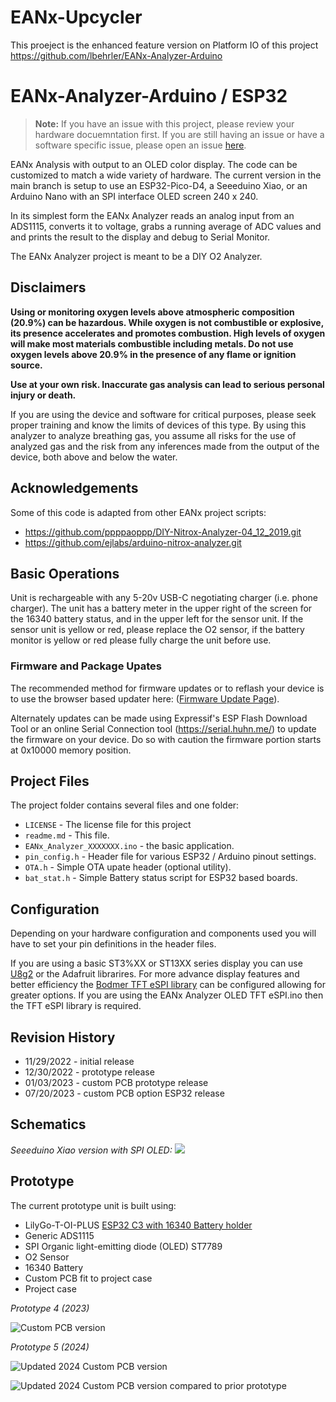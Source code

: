 # EANx-Upcycler

This proeject is the enhanced feature version on Platform IO of this project https://github.com/lbehrler/EANx-Analyzer-Arduino

# EANx-Analyzer-Arduino / ESP32 

> **Note:** If you have an issue with this project, please review your hardware docuemntation first.  If you are still having an issue or have a software specific issue, please open an issue [here](https://github.com/lbehrler/EANx-Upcycler/issues).

EANx Analysis with output to an OLED color display.
The code can be customized to match a wide variety of hardware.  The current version in the main branch is setup to use an ESP32-Pico-D4, a Seeeduino Xiao, or an Arduino Nano with an SPI interface OLED screen 240 x 240.

In its simplest form the EANx Analyzer reads an analog input from an ADS1115, converts it to voltage, grabs a running average of ADC values and and prints the result to the display and debug to Serial Monitor.

The EANx Analyzer project is meant to be a DIY O2 Analyzer.  

## Disclaimers

**Using or monitoring oxygen levels above atmospheric composition (20.9%) can be hazardous. While oxygen is not combustible or explosive, its presence accelerates and promotes combustion. High levels of oxygen will make most materials combustible including metals. Do not use oxygen levels above 20.9% in the presence of any flame or ignition source.**

**Use at your own risk.  Inaccurate gas analysis can lead to serious personal injury or death.**  

If you are using the device and software for critical purposes, please seek proper training and know the limits of devices of this type. By using this analyzer to analyze breathing gas, you assume all risks for the use of analyzed gas and the risk from any inferences made from the output of the device, both above and below the water.

## Acknowledgements
Some of this code is adapted from other EANx project scripts: 
  - https://github.com/ppppaoppp/DIY-Nitrox-Analyzer-04_12_2019.git
  - https://github.com/ejlabs/arduino-nitrox-analyzer.git

## Basic Operations 
Unit is rechargeable with any 5-20v USB-C negotiating charger (i.e. phone charger).  The unit has a battery meter in the upper right of the screen for the 16340 battery status, and in the upper left for the sensor unit.   If the sensor unit is yellow or red, please replace the O2 sensor, if the battery monitor is yellow or red please fully charge the unit before use. 

### Firmware and Package Upates
The recommended method for firmware updates or to reflash your device is to use the browser based updater here:  ([Firmware Update Page](https://lbehrler.github.io/EANxUpcycler.github.io/)).

Alternately updates can be made using Expressif's ESP Flash Download Tool or an online Serial Connection tool (https://serial.huhn.me/) to update the firmware on your device.  Do so with caution the firmware portion starts at 0x10000 memory position. 



## Project Files

The project folder contains several files and one folder:

+ `LICENSE` - The license file for this project
+ `readme.md` - This file.
+ `EANx_Analyzer_XXXXXXX.ino` - the basic application.
+ `pin_config.h` - Header file for various ESP32 / Arduino pinout settings. 
+ `OTA.h` - Simple OTA upate header (optional utility).
+ `bat_stat.h` - Simple Battery status script for ESP32 based boards.

## Configuration
Depending on your hardware configuration and components used you will have to set your pin definitions in the header files. 

If you are using a basic ST3%XX or ST13XX series display you can use [U8g2](https://github.com/olikraus/u8g2) or the Adafruit librarires. For more advance display features and better efficiency the [Bodmer TFT eSPI library](https://github.com/Bodmer/TFT_eSPI) can be configured allowing for greater options. If you are using the EANx Analyzer OLED TFT eSPI.ino then the TFT eSPI library is required. 

## Revision History
+ 11/29/2022 - initial release
+ 12/30/2022 - prototype release
+ 01/03/2023 - custom PCB prototype release
+ 07/20/2023 - custom PCB option ESP32 release

## Schematics 

*Seeeduino Xiao version with SPI OLED:*
![](https://github.com/lbehrler/EANx-Analyzer/blob/645330fc3275fe3a1c8c88061cc2e68e7b1bfda9/Seeed_Xiao_EANx_Analyzer_SPI_OLED%20schematic.png)

## Prototype

The current prototype unit is built using:
+ LilyGo-T-OI-PLUS [ESP32 C3 with 16340 Battery holder](https://github.com/Xinyuan-LilyGO/LilyGo-T-OI-PLUS)
+ Generic ADS1115 
+ SPI Organic light-emitting diode (OLED) ST7789
+ O2 Sensor
+ 16340 Battery
+ Custom PCB fit to project case
+ Project case

*Prototype 4 (2023)*

![Custom PCB version](https://lh3.googleusercontent.com/pw/AIL4fc_xV2YWr-FOy9fTgCVv1qJvXfss7XXug2cmfTwabwHQb4MrrQRQn25uYb2qKOo2hIIW4s7WPj61GEHNv8foAk6tiZ7ztep2YEQh7d-Uges87c64GSATMVJgouoNBcy8N-WcfUyh_iExNov7f3sfYL7hUw=w525-h933-s-no?authuser=0)

*Prototype 5 (2024)*

![Updated 2024 Custom PCB version]([https://photos.app.goo.gl/PdYUMDbEWCZ6u1Ew6](https://photos.google.com/share/AF1QipNjEn-TrdnMF05mTOZ24ibBZqIj_ehv1Dks_XdrT-WGGPK6QBsrB0diFinIudk-CQ?key=cEdrRTQyMTNTeldYSlYzS0lZRWRhQWdMSUJzTnpn))

![Updated 2024 Custom PCB version compared to prior prototype]([https://photos.app.goo.gl/oqAVks9MuHHbG4297](https://photos.google.com/share/AF1QipMIW4zaWZAqr8UFh9_IyrSKW3efZRfhGt28MfLeFvZtQPb09sWzopEhrviKaP7sUQ?key=Z1psTDVQRW9rS3NJREpTdXZTVzl2b0VjajAya1Vn))

